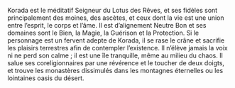 Korada est le méditatif Seigneur du Lotus des Rêves, et ses fidèles sont principalement des moines, des ascètes, et ceux dont la vie est une union entre l’esprit, le corps et l’âme. Il est d’alignement Neutre Bon et ses domaines sont le Bien, la Magie, la Guérison et la Protection. Si le personnage est un fervent adepte de Korada, il se rase le crâne et sacrifie les plaisirs terrestres afin de contempler l’existence. Il n’élève jamais la voix ni ne perd son calme ; il est une île tranquille, même au milieu du chaos.
Il salue ses coreligionnaires par une révérence et le toucher de deux doigts, et trouve les monastères dissimulés dans les montagnes éternelles ou les lointaines oasis du désert.